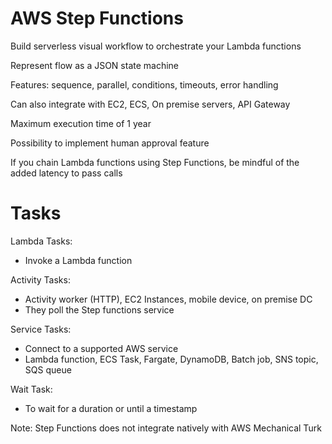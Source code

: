 # AWS Step Functions

Build serverless visual workflow to orchestrate your Lambda functions

Represent flow as a JSON state machine

Features: sequence, parallel, conditions, timeouts, error handling

Can also integrate with EC2, ECS, On premise servers, API Gateway

Maximum execution time of 1 year

Possibility to implement human approval feature

If you chain Lambda functions using Step Functions, be mindful of the added latency to pass calls

# Tasks

Lambda Tasks:
- Invoke a Lambda function

Activity Tasks:
- Activity worker (HTTP), EC2 Instances, mobile device, on premise DC
- They poll the Step functions service

Service Tasks:
- Connect to a supported AWS service
- Lambda function, ECS Task, Fargate, DynamoDB, Batch job, SNS topic, SQS queue

Wait Task:
- To wait for a duration or until a timestamp

Note: Step Functions does not integrate natively with AWS Mechanical Turk